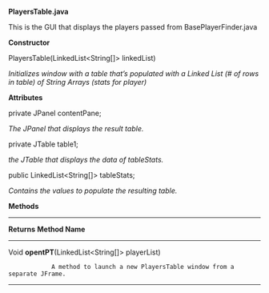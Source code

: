 **PlayersTable.java**

This is the GUI that displays the players passed from
BasePlayerFinder.java

**Constructor**

PlayersTable(LinkedList&lt;String\[\]&gt; linkedList)

*Initializes window with a table that’s populated with a Linked List (\#
of rows in table) of String Arrays (stats for player)*

**Attributes**

private JPanel contentPane;

*The JPanel that displays the result table.*

private JTable table1;

*the JTable that displays the data of tableStats.*

public LinkedList&lt;String\[\]&gt; tableStats;

*Contains the values to populate the resulting table.*

**Methods**

  ------------------------------------------------------------------------------------
  **Returns**                **Method Name**
  ------------- ----------------------------------------------------------------------
  Void          **opentPT**(LinkedList&lt;String\[\]&gt; playerList)
                
                A method to launch a new PlayersTable window from a separate JFrame.
  ------------------------------------------------------------------------------------
